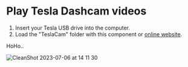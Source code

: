 # Play Tesla Dashcam videos

1. Insert your Tesla USB drive into the computer.
2. Load the "TeslaCam" folder with this component or [online website](https://yuriten.github.io/tesla-cam-player/dist/index.html).

HoHo..

![CleanShot 2023-07-06 at 14 11 30](https://github.com/yuriten/tesla-cam-player/assets/51118096/12822a96-2876-459e-ae1e-19e4c93f319d)
